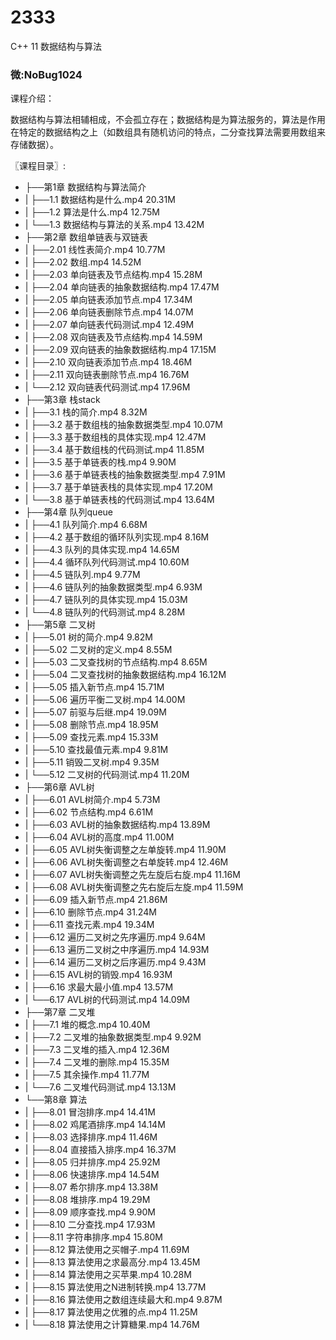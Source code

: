 # 2333
C++ 11 数据结构与算法
### 微:NoBug1024 


课程介绍：

数据结构与算法相辅相成，不会孤立存在；数据结构是为算法服务的，算法是作用在特定的数据结构之上（如数组具有随机访问的特点，二分查找算法需要用数组来存储数据）。


〖课程目录〗:

- ├──第1章 数据结构与算法简介  
- |   ├──1.1 数据结构是什么.mp4  20.31M
- |   ├──1.2 算法是什么.mp4  12.75M
- |   └──1.3 数据结构与算法的关系.mp4  13.42M
- ├──第2章 数组单链表与双链表  
- |   ├──2.01 线性表简介.mp4  10.77M
- |   ├──2.02 数组.mp4  14.52M
- |   ├──2.03 单向链表及节点结构.mp4  15.28M
- |   ├──2.04 单向链表的抽象数据结构.mp4  17.47M
- |   ├──2.05 单向链表添加节点.mp4  17.34M
- |   ├──2.06 单向链表删除节点.mp4  14.07M
- |   ├──2.07 单向链表代码测试.mp4  12.49M
- |   ├──2.08 双向链表及节点结构.mp4  14.59M
- |   ├──2.09 双向链表的抽象数据结构.mp4  17.15M
- |   ├──2.10 双向链表添加节点.mp4  18.46M
- |   ├──2.11 双向链表删除节点.mp4  16.76M
- |   └──2.12 双向链表代码测试.mp4  17.96M
- ├──第3章 栈stack  
- |   ├──3.1 栈的简介.mp4  8.32M
- |   ├──3.2 基于数组栈的抽象数据类型.mp4  10.07M
- |   ├──3.3 基于数组栈的具体实现.mp4  12.47M
- |   ├──3.4 基于数组栈的代码测试.mp4  11.85M
- |   ├──3.5 基于单链表的栈.mp4  9.90M
- |   ├──3.6 基于单链表栈的抽象数据类型.mp4  7.91M
- |   ├──3.7 基于单链表栈的具体实现.mp4  17.20M
- |   └──3.8 基于单链表栈的代码测试.mp4  13.64M
- ├──第4章 队列queue  
- |   ├──4.1 队列简介.mp4  6.68M
- |   ├──4.2 基于数组的循环队列实现.mp4  8.16M
- |   ├──4.3 队列的具体实现.mp4  14.65M
- |   ├──4.4 循环队列代码测试.mp4  10.60M
- |   ├──4.5 链队列.mp4  9.77M
- |   ├──4.6 链队列的抽象数据类型.mp4  6.93M
- |   ├──4.7 链队列的具体实现.mp4  15.03M
- |   └──4.8 链队列的代码测试.mp4  8.28M
- ├──第5章 二叉树  
- |   ├──5.01 树的简介.mp4  9.82M
- |   ├──5.02 二叉树的定义.mp4  8.55M
- |   ├──5.03 二叉查找树的节点结构.mp4  8.65M
- |   ├──5.04 二叉查找树的抽象数据结构.mp4  16.12M
- |   ├──5.05 插入新节点.mp4  15.71M
- |   ├──5.06 遍历平衡二叉树.mp4  14.00M
- |   ├──5.07 前驱与后继.mp4  19.09M
- |   ├──5.08 删除节点.mp4  18.95M
- |   ├──5.09 查找元素.mp4  15.33M
- |   ├──5.10 查找最值元素.mp4  9.81M
- |   ├──5.11 销毁二叉树.mp4  9.35M
- |   └──5.12 二叉树的代码测试.mp4  11.20M
- ├──第6章 AVL树  
- |   ├──6.01 AVL树简介.mp4  5.73M
- |   ├──6.02 节点结构.mp4  6.61M
- |   ├──6.03 AVL树的抽象数据结构.mp4  13.89M
- |   ├──6.04 AVL树的高度.mp4  11.00M
- |   ├──6.05 AVL树失衡调整之左单旋转.mp4  11.90M
- |   ├──6.06 AVL树失衡调整之右单旋转.mp4  12.46M
- |   ├──6.07 AVL树失衡调整之先左旋后右旋.mp4  11.16M
- |   ├──6.08 AVL树失衡调整之先右旋后左旋.mp4  11.59M
- |   ├──6.09 插入新节点.mp4  21.86M
- |   ├──6.10 删除节点.mp4  31.24M
- |   ├──6.11 查找元素.mp4  19.34M
- |   ├──6.12 遍历二叉树之先序遍历.mp4  9.64M
- |   ├──6.13 遍历二叉树之中序遍历.mp4  14.93M
- |   ├──6.14 遍历二叉树之后序遍历.mp4  9.43M
- |   ├──6.15 AVL树的销毁.mp4  16.93M
- |   ├──6.16 求最大最小值.mp4  13.57M
- |   └──6.17 AVL树的代码测试.mp4  14.09M
- ├──第7章 二叉堆  
- |   ├──7.1 堆的概念.mp4  10.40M
- |   ├──7.2 二叉堆的抽象数据类型.mp4  9.92M
- |   ├──7.3 二叉堆的插入.mp4  12.36M
- |   ├──7.4 二叉堆的删除.mp4  15.35M
- |   ├──7.5 其余操作.mp4  11.77M
- |   └──7.6 二叉堆代码测试.mp4  13.13M
- └──第8章 算法  
- |   ├──8.01 冒泡排序.mp4  14.41M
- |   ├──8.02 鸡尾酒排序.mp4  14.14M
- |   ├──8.03 选择排序.mp4  11.46M
- |   ├──8.04 直接插入排序.mp4  16.37M
- |   ├──8.05 归并排序.mp4  25.92M
- |   ├──8.06 快速排序.mp4  14.54M
- |   ├──8.07 希尔排序.mp4  13.38M
- |   ├──8.08 堆排序.mp4  19.29M
- |   ├──8.09 顺序查找.mp4  9.90M
- |   ├──8.10 二分查找.mp4  17.93M
- |   ├──8.11 字符串排序.mp4  15.80M
- |   ├──8.12 算法使用之买帽子.mp4  11.69M
- |   ├──8.13 算法使用之求最高分.mp4  13.45M
- |   ├──8.14 算法使用之买苹果.mp4  10.28M
- |   ├──8.15 算法使用之N进制转换.mp4  13.77M
- |   ├──8.16 算法使用之数组连续最大和.mp4  9.87M
- |   ├──8.17 算法使用之优雅的点.mp4  11.25M
- |   └──8.18 算法使用之计算糖果.mp4  14.76M
